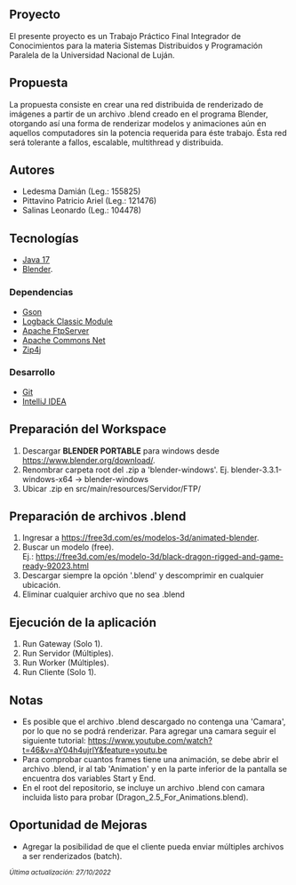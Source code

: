## Proyecto
El presente proyecto es un Trabajo Práctico Final Integrador de Conocimientos para la materia Sistemas Distribuidos y Programación Paralela de la Universidad Nacional de Luján.

## Propuesta
La propuesta consiste en crear una red distribuida de renderizado de imágenes a partir de un archivo .blend creado en el programa Blender, otorgando así una forma de renderizar modelos y animaciones aún en aquellos computadores sin la potencia requerida para éste trabajo. Ésta red será tolerante a fallos, escalable, multithread y distribuida.

## Autores
- Ledesma Damián (Leg.: 155825)
- Pittavino Patricio Ariel (Leg.: 121476)
- Salinas Leonardo (Leg.: 104478)

## Tecnologías
- [Java 17](https://www.oracle.com/java/technologies/downloads/#java17)
- [Blender](https://www.blender.org/).

### Dependencias
- [Gson](https://mvnrepository.com/artifact/com.google.code.gson/gson)
- [Logback Classic Module](https://mvnrepository.com/artifact/ch.qos.logback/logback-classic)
- [Apache FtpServer](https://mvnrepository.com/artifact/org.apache.ftpserver/ftpserver)
- [Apache Commons Net](https://mvnrepository.com/artifact/commons-net/commons-net)
- [Zip4j](https://mvnrepository.com/artifact/net.lingala.zip4j/zip4j)

### Desarrollo
- [Git](https://git-scm.com/)
- [IntelliJ IDEA](https://www.jetbrains.com/idea/)

## Preparación del Workspace
1. Descargar **BLENDER PORTABLE** para windows desde https://www.blender.org/download/.
2. Renombrar carpeta root del .zip a 'blender-windows'. Ej. blender-3.3.1-windows-x64 -> blender-windows
3. Ubicar .zip en src/main/resources/Servidor/FTP/

## Preparación de archivos .blend
1. Ingresar a https://free3d.com/es/modelos-3d/animated-blender.
2. Buscar un modelo (free).  
   Ej.: https://free3d.com/es/modelo-3d/black-dragon-rigged-and-game-ready-92023.html
3. Descargar siempre la opción '.blend' y descomprimir en cualquier ubicación.
4. Eliminar cualquier archivo que no sea .blend

## Ejecución de la aplicación
1. Run Gateway (Solo 1).
2. Run Servidor (Múltiples).
3. Run Worker (Múltiples).
4. Run Cliente (Solo 1).

## Notas
- Es posible que el archivo .blend descargado no contenga una 'Camara', por lo que no se podrá renderizar. Para agregar una camara seguir el siguiente tutorial: https://www.youtube.com/watch?t=46&v=aY04h4ujrlY&feature=youtu.be
- Para comprobar cuantos frames tiene una animación, se debe abrir el archivo .blend, ir al tab 'Animation' y en la parte inferior de la pantalla se encuentra dos variables Start y End.
- En el root del repositorio, se incluye un archivo .blend con camara incluida listo para probar (Dragon_2.5_For_Animations.blend).

## Oportunidad de Mejoras
- Agregar la posibilidad de que el cliente pueda enviar múltiples archivos a ser renderizados (batch).

<small><i>Última actualización: 27/10/2022</i></small>
